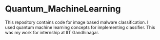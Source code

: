 # Quantum_MachineLearning
This repository contains code for image based malware classification. I used quantum machine learning concepts for implementing classifier. This was my work for internship at IIT Gandhinagar.
